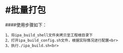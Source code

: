 #批量打包
====
####使用步骤如下：<br> 

    1、将ipa_build_shell文件夹拷贝至工程根目录下
    2、打开ipa_build_config.sh文件，根据实际情况进行配置<br>
    3、执行./ipa_build.sh<br>
